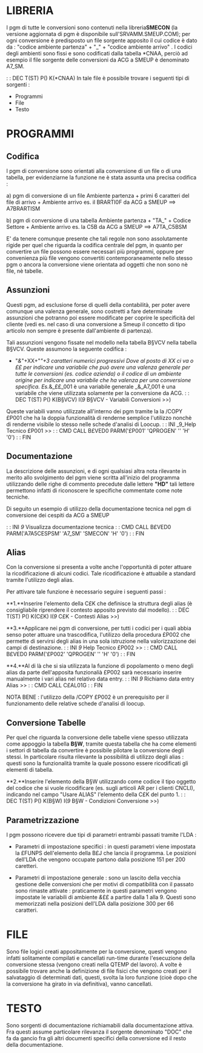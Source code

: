 # LIBRERIA
I pgm di tutte le conversioni sono contenuti nella libreria**SMECON** (la versione aggiornata di pgm è disponibile sull'SRVAMM.SMEUP.COM); per ogni conversione è predisposto un file sorgente apposito il cui codice è dato da : 
"codice ambiente partenza" + "_" + "codice ambiente arrivo" .
I codici degli ambienti sono fissi e sono codificati dalla tabella *CNAA, perciò ad esempio il file sorgente delle conversioni da ACG a SMEUP è denominato A7_SM.

 :  : DEC T(ST) P() K(*CNAA)
   In tale file è possibile trovare i seguenti tipi di sorgenti : 
   - Programmi
   - File
   - Testo
# PROGRAMMI
## Codifica
I pgm di conversione sono orientati alla conversione di un file o di una tabella, per evidenziarne la funzione ne è stata assunta una precisa codifica : 

   a) pgm di conversione di un file
      Ambiente partenza + primi 6 caratteri del file di arrivo + Ambiente arrivo
      es. il BRARTI0F da ACG a SMEUP ==> A7BRARTISM

   b) pgm di conversione di una tabella
      Ambiente partenza + "TA_" + Codice Settore + Ambiente arrivo
      es. la C5B da ACG a SMEUP ==> A7TA_C5BSM

E' da tenere comunque presente che tali regole non sono assolutamente rigide per quel che riguarda la codifica centrale del pgm, in quanto per convertire un file possono essere necessari più programmi, oppure per convenienza più file vengono convertiti contemporaneamente nello stesso pgm o ancora la conversione viene orientata ad oggetti che non sono nè file, nè tabelle.

## Assunzioni
Questi pgm, ad esclusione forse di quelli della contabilità, per poter avere comunque una valenza generale, sono costretti a fare determinate assunzioni che potranno poi essere modificate per coprire le specificità del cliente (vedi es. nel caso di una conversione a Smeup il concetto di tipo articolo non sempre è presente dall'ambiente di partenza).

Tali assunzioni vengono fissate nel modello nella tabella B§VCV nella tabella B§VCV. Queste assumono la seguente codifica : 
 - "_&_"+XX+"_"+3 caratteri numerici progressivi
Dove al posto di XX ci va o ££ per indicare una variabile che può avere una valenza generale per tutte le conversioni (es. codice azienda) o il codice di un ambiente origine per indicare una variabile che ha valenza per una conversione specifica. Es._&_££_001 è una variabile generale _&_A7_001 è una variabile che viene utilizzata solamente per la conversione da ACG.
 :  : DEC T(ST) P() K(B§VCV) I(_9_ B§VCV - Variabili Conversioni    >>)

Queste variabili vanno utilizzate all'interno dei pgm tramite la la /COPY £P001 che ha la doppia funzionalità di renderne semplice l'utilizzo nonchè di renderne visibile lo stesso nelle schede d'analisi di Loocup.
 :  : INI  _9_Help Tecnico £P001  >>
 :  : CMD CALL B£VED0 PARM('£P001' 'QPROGEN' '' 'H' '0')
 :  : FIN

## Documentazione
La descrizione delle assunzioni, e di ogni qualsiasi altra nota rilevante in merito allo svolgimento del pgm viene scritta all'inizio del programma utilizzando delle righe di commento precedute dalle lettere **"HD"** tali lettere permettono infatti di riconoscere le specifiche commentate come note tecniche.

Di seguito un esempio di utilizzo della documentazione tecnica nel pgm di conversione dei cespiti da ACG a SMEUP

 :  : INI _9_ Visualizza documentazione tecnica 
 :  : CMD CALL B£VED0 PARM('A7A5CESPSM' 'A7_SM' 'SMECON' 'H' '0')
 :  : FIN

## Alias
Con la conversione si presenta a volte anche l'opportunità di poter attuare la ricodificazione di alcuni codici. Tale ricodificazione è attuabile a standard tramite l'utilizzo degli alias.

Per attivare tale funzione è necessario seguire i seguenti passi : 

**1.**Inserire l'elemento della C£K che definisce la struttura degli alias (è consigliabile riprendere il contesto apposito previsto dal modello).
 :  : DEC T(ST) P() K(C£K) I(_9_     C£K - Contesti Alias  >>)

**3.**Applicare nei pgm di conversione, per tutti i codici per i quali abbia senso poter attuare una trascodifica, l'utilizzo della procedura £P002 che permette di servirsi degli alias in una sola istruzione nella valorizzazione dei campi di destinazione.
 :  : INI   _9_   Help Tecnico £P002  >>
 :  : CMD CALL B£VED0 PARM('£P002' 'QPROGEN' '' 'H' '0')
 :  : FIN

**4.**Al di là che si sia utilizzata la funzione di popolamento o meno degli alias da parte dell'apposita funzionalià £P002 sarà necessario inserire manualmente i vari alias nel relativo data entry.
 :  : INI _9_     Richiamo data entry Alias      >>
 :  : CMD CALL C£AL01G
 :  : FIN

NOTA BENE :  l'utilizzo della /COPY £P002 è un prerequisito per il funzionamento delle relative schede d'analisi di loocup.

## Conversione Tabelle
Per quel che riguarda la conversione delle tabelle viene spesso utilizzata come appoggio la tabella **B§W**, tramite questa tabella che ha come elementi i settori di tabella da convertire è possibile pilotare la conversione degli stessi. In particolare risulta rilevante la possibilità di utilizzo degli alias :  questi sono la funzionalità tramite la quale possono essere ricodificati gli elementi di tabella.

**2.**Inserire l'elemento della B§W utilizzando come codice il tipo oggetto del codice che si vuole ricodificare (es. sugli articoli AR per i clienti CNCLI), indicando nel campo "Usare ALIAS" l'elemento della C£K del punto 1.
 :  : DEC T(ST) P() K(B§W) I(_9_     B§W - Condizioni Conversione  >>)

## Parametrizzazione
 I pgm possono ricevere due tipi di parametri entrambi passati tramite l'LDA : 
 * Parametri di impostazione specifici :  in questi parametri viene impostata la £FUNPS dell'elemento della B£J che lancia il programma. Le posizioni dell'LDA che vengono occupate partono dalla posizione 151 per 200 caretteri.

 * Parametri di impostazione generale :  sono un lascito della vecchia gestione delle conversioni che per motivi di compatibilità con il passato sono rimaste attivate :  praticamente in questi parametri vengono impostate le variabili di ambiente _&_££ a partire dalla 1 alla 9. Questi sono memorizzati nella posizioni dell'LDA dalla posizione 300 per 66 caratteri.

# FILE
Sono file logici creati appositamente per la conversione, questi vengono infatti solitamente compilati e cancellati run-time durante l'esecuzione della conversione stessa (vengono creati nella QTEMP del lavoro).
A volte è possibile trovare anche la definizione di file fisici che vengono creati per il salvataggio di determinati dati, questi, svolta la loro funzione (cioè dopo che la conversione ha girato in via definitiva), vanno cancellati.

# TESTO
Sono sorgenti di documentazione richiamabili dalla documentazione attiva. Fra questi assume particolare rilevanza il sorgente denominato "DOC" che fa da gancio fra gli altri documenti specifici della conversione ed il resto della documentazione.
